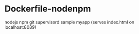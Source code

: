 # Dockerfile-nodenpm
  nodejs
  npm
  git
  supervisord
  sample myapp (serves index.html on localhost:8089) 
